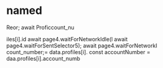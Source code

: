 # named
Reor;
                            await Proficcount_nu

iles[i].id
                        await page4.waitForNetworkIdle(l
                        await page4.waitForSentSelector5);
                        await page4.waitForNetworkI
count_number;= data.profiles[i].
        const accountNumber = daa.profiles[i].account_numb
